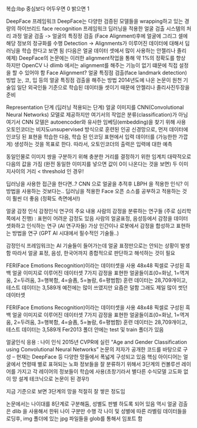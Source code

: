 복습:lbp 중심보다 어두우면 0 밝으면 1

DeepFace 프레임워크
DeepFace는 다양한 검증된 모델들을 wrapping하고 있는 경량의 하이브리드 face recognition 프레임워크
딥러닝을 적용한 얼굴 검출 시스템의 처리 과정
얼굴 검출 -> 얼굴의 특징정 검출 (Face Alignment)후에 얼굴에 그리그 셀에 해당 정보의 정규화를 수행
Detection -> Alignments가 이루어진 데이터에 대해서 딥러닝을 학습 한다고 보면 됨 (다음은 얼굴 데이터 셋에서 많이 사용하는 안젤리나 졸리 예제)
DeepFace의 논문에는 이러한 alignment작업을 통해 약 1%의 정확도를 향상
하지만 OpenCV 나 dlimb 에서는 alignment를 해주는 기능이 없기 떄문에 직접 설정을 할 수 있어야 함
Face Alignment?
얼굴 특징점 검출(face landmark detection) 빙밥
눈, 코, 입 등의 얼굴 특징점 검출을 해주는 방법
2014년도에 나온 논문이 원천 기술임
일단 외국인들 기준으로 학습된 데이터들 셋이기 때문에 안젤리나 졸리사진두장을 준비

Representation 단계 (딥러닝 적용되는 단계)
얼굴 이미지를 CNN(Convolutional Neural Networks) 모델로 제공하지만 여기서의 작업은 분류(classification)가 아님
여기서 CNN 모델은 autoencoder와 유사한 임베딩(embedding)을 찾기 위해 사용
오토인코더는 비지도unsupervised 방식으로 훈련된 인공 신경망으로, 먼저 데이터에 인코딩 된 표현을 학습한 다음, 학습 된 인코딩 표현에서 입력 데이터를 (가능한한 가깝게) 생성하는 것을 목표로 한다. 따라서, 오토인코더의 출력은 입력에 대한 예측

동일인물로 이미지 쌍을 구분하기 위해 충분한 거리를 결정하기 위한 임계치
대략적오로 다음의 값을 가짐 (완전 동일한 이미지를 넣으면 값이 0이 나온다는 것을 보면)
두 이미지사이의 거리 < threshold 인 경우!

딥러닝을 사용한 접근을 한다면..? CNN 으로 얼굴을 추적후 LBPH 을 적용한 인식?
이 방법을 사용하는 것보다는.. 딥러닝을 적용한 Face 오픈 소스를 공부하고 적용하는 것이 훨씬 더 좋음 (정확도 측면에서!)  


얼굴 감정 인식
감정인식 연구의 주요 내용
사람의 감정을 분류하는 연구들 (주로 심리학쪽에서 진행) : 표현이 어려운 감정도 있음
사람의 얼굴표정, 음성등에서 감정을 데이터셋화하고 인식하는 연구 (AI 연구자들)
가상 인간이나 로봇에서 감정을 합성하고 표현하는 방법을 연구 (GPT AI 시대에서 필수적인 기술들..)

감정인식 프레임워크는 AI 기술들이 들어가는데 얼굴 표정만으로는 안되는 상황이 발생함 
따라서 얼굴 표정, 음성, 한국어까지 종합적으로 판단하고 해석하는 것이 필요

FER(Face Emotions Recognition)이라는 데이터셋을 사용
48x48 픽셀로 구성된 흑백 얼굴 이미지로 이루어진 데이터셋
7가지 감정을 표현한 얼굴들이죠(0=화남, 1=역겨움, 2=두려움, 3=행복함, 4=슬픔, 5=놀람, 6=평범함)
훈련 데이터는 28,709개이고, 테스트 데이터는 3,589개
예전에는 많이 쓰였지만 요즘은 덜함 그래도 제일 많이 썻던 데이터셋

FER(Face Emotions Recognition)이라는 데이터셋을 사용
48x48 픽셀로 구성된 흑백 얼굴 이미지로 이루어진 데이터셋
7가지 감정을 표현한 얼굴들이죠(0=화남, 1=역겨움, 2=두려움, 3=행복함, 4=슬픔, 5=놀람, 6=평범함)
훈련 데이터는 28,709개이고, 테스트 데이터는 3,589개
Fer2013 폴더 안에는 test 및 train 폴더가 있음

얼굴인식 응용 : 나이 인식
2015년 CVPR에 실린 “Age and Gender Classification using Convolutional Neural Networks” 논문의 저자가 공개한 코드를 바탕으로 구성 – 현재는 DeepFace 등 다양한 망들에서 폭넓게 구성되고 있음
 핵심 아이디어는 얼굴에서 연령때 별로 표혀되는 노화 정보들을 잘 분류하기 위해서 3단계의 컨볼루션 레이어를 가지고 각 레이어의 정보들이 학습에 사용(초창기라서 별다른 수식모델 고도화 없이 망 설계 테크닉으로 논문이 된 경우!)

지금 기준으로 보면 3단계의 망을 적절히 잘 쌓은 정도임

논문에서는 나이대를 8단계로 구분해둠, 성별도 판별 하도록 되어 있음
역시 얼굴 검출은 dlib 을 사용해서 한뒤 나이 구분만 수행
각 나이 및 성별에 따른 라벨링 데이터들을 로딩후, img 폴더에 있는 jpg 파일들을 glob를 통해서 임포트 함
